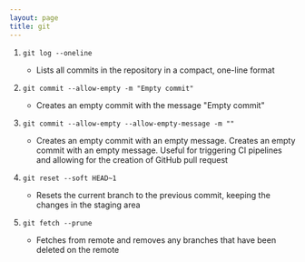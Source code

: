 ```yaml
---
layout: page
title: git
---
```


1. `git log --oneline`
    - Lists all commits in the repository in a compact, one-line format

2. `git commit --allow-empty -m "Empty commit"`
    - Creates an empty commit with the message "Empty commit"

3. `git commit --allow-empty --allow-empty-message -m ""`
    - Creates an empty commit with an empty message. Creates an empty commit with an empty message. Useful for triggering CI pipelines and allowing for the creation of GitHub pull request

4. `git reset --soft HEAD~1`
    - Resets the current branch to the previous commit, keeping the changes in the staging area

5. `git fetch --prune`
    - Fetches from remote and removes any branches that have been deleted on the remote 